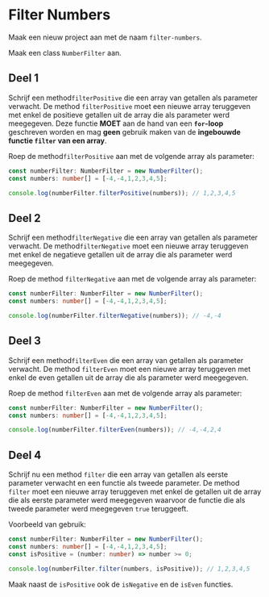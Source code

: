 # Filter Numbers

Maak een nieuw project aan met de naam `filter-numbers`.

Maak een class `NumberFilter` aan.

## Deel 1

Schrijf een method`filterPositive` die een array van getallen als parameter verwacht. De method `filterPositive` moet een nieuwe array teruggeven met enkel de positieve getallen uit de array die als parameter werd meegegeven. Deze functie **MOET** aan de hand van een **`for`-loop** geschreven worden en mag **geen** gebruik maken van de **ingebouwde functie `filter` van een array**.

Roep de method`filterPositive` aan met de volgende array als parameter:

```typescript
const numberFilter: NumberFilter = new NumberFilter();
const numbers: number[] = [-4,-4,1,2,3,4,5];

console.log(numberFilter.filterPositive(numbers)); // 1,2,3,4,5
```

## Deel 2

Schrijf een method`filterNegative` die een array van getallen als parameter verwacht. De method`filterNegative` moet een nieuwe array teruggeven met enkel de negatieve getallen uit de array die als parameter werd meegegeven.

Roep de method `filterNegative` aan met de volgende array als parameter:

```typescript
const numberFilter: NumberFilter = new NumberFilter();
const numbers: number[] = [-4,-4,1,2,3,4,5];

console.log(numberFilter.filterNegative(numbers)); // -4,-4
```

## Deel 3

Schrijf een method`filterEven` die een array van getallen als parameter verwacht. De method `filterEven` moet een nieuwe array teruggeven met enkel de even getallen uit de array die als parameter werd meegegeven.

Roep de method `filterEven` aan met de volgende array als parameter:

```typescript
const numberFilter: NumberFilter = new NumberFilter();
const numbers: number[] = [-4,-4,1,2,3,4,5];

console.log(numberFilter.filterEven(numbers)); // -4,-4,2,4
```

## Deel 4

Schrijf nu een method `filter` die een array van getallen als eerste parameter verwacht en een functie als tweede parameter. De method `filter` moet een nieuwe array teruggeven met enkel de getallen uit de array die als eerste parameter werd meegegeven waarvoor de functie die als tweede parameter werd meegegeven `true` teruggeeft.

Voorbeeld van gebruik:

```typescript
const numberFilter: NumberFilter = new NumberFilter();
const numbers: number[] = [-4,-4,1,2,3,4,5];
const isPositive = (number: number) => number >= 0;

console.log(numberFilter.filter(numbers, isPositive)); // 1,2,3,4,5
```

Maak naast de `isPositive` ook de `isNegative` en de `isEven` functies.
